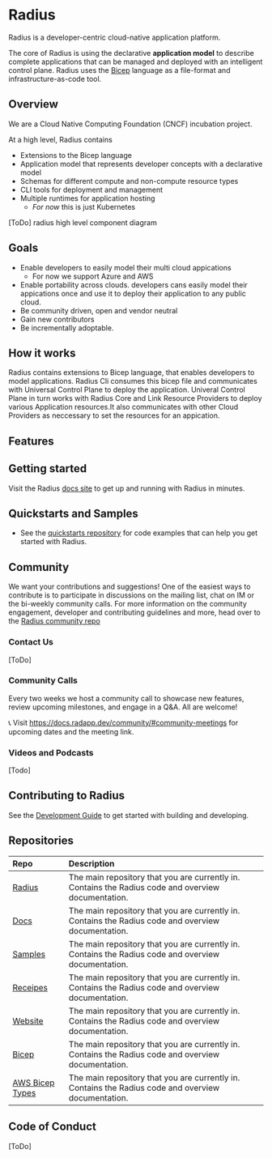 # Radius

Radius is a developer-centric cloud-native application platform.

The core of Radius is using the declarative **application model** to describe complete applications that can be managed and deployed with an intelligent control plane. Radius uses the [Bicep](https://github.com/azure/bicep) language as a file-format and infrastructure-as-code tool.

## Overview

We are a Cloud Native Computing Foundation (CNCF) incubation project.

At a high level, Radius contains
- Extensions to the Bicep language
- Application model that represents developer concepts with a declarative model
- Schemas for different compute and non-compute resource types
- CLI tools for deployment and management
- Multiple runtimes for application hosting
  - *For now* this is just Kubernetes

[ToDo] radius high level component diagram

## Goals

- Enable developers to easily model their multi cloud appications 
  - For now we support Azure and AWS
- Enable portability across clouds. developers cans easily model their appications once and use it to deploy their application to any public cloud. 
- Be community driven, open and vendor neutral
- Gain new contributors
- Be incrementally adoptable.

## How it works

Radius contains extensions to Bicep language, that enables developers to model applications. Radius Cli consumes this bicep file and communicates with 
Universal Control Plane to deploy the application. Univeral Control Plane in turn works with Radius Core and Link Resource Providers to deploy various Application resources.It also communicates with other Cloud Providers as neccessary to set the resources for an appication.  

## Features

## Getting started

Visit the Radius [docs site](https://radapp.dev/getting-started/) to get up and running with Radius in minutes.

## Quickstarts and Samples

* See the [quickstarts repository](https://docs.radapp.dev/getting-started/quickstarts/) for code examples that can help you get started with Radius.

## Community <remove>

We want your contributions and suggestions! One of the easiest ways to contribute is to participate in discussions on the mailing list, chat on IM or the bi-weekly community calls.
For more information on the community engagement, developer and contributing guidelines and more, head over to the [Radius community repo](https://docs.radapp.dev/community/)


### Contact Us

[ToDo]

### Community Calls

Every two weeks we host a community call to showcase new features, review upcoming milestones, and engage in a Q&A. All are welcome!

📞 Visit https://docs.radapp.dev/community/#community-meetings for upcoming dates and the meeting link.

### Videos and Podcasts

[Todo]

## Contributing to Radius

See the [Development Guide](https://docs.radapp.dev/contributing/) to get started with building and developing.

## Repositories

| Repo | Description |
|:-----|:------------|
| [Radius](https://github.com/project-radius/radius) | The main repository that you are currently in. Contains the Radius code and overview documentation.
| [Docs](https://github.com/project-radius/radius) | The main repository that you are currently in. Contains the Radius code and overview documentation.
| [Samples](https://github.com/project-radius/radius) | The main repository that you are currently in. Contains the Radius code and overview documentation.
| [Receipes](https://github.com/project-radius/radius) | The main repository that you are currently in. Contains the Radius code and overview documentation.
| [Website](https://github.com/project-radius/radius) | The main repository that you are currently in. Contains the Radius code and overview documentation.
| [Bicep](https://github.com/project-radius/radius) | The main repository that you are currently in. Contains the Radius code and overview documentation.
| [AWS Bicep Types](https://github.com/project-radius/radius) | The main repository that you are currently in. Contains the Radius code and overview documentation.


## Code of Conduct
[ToDo]